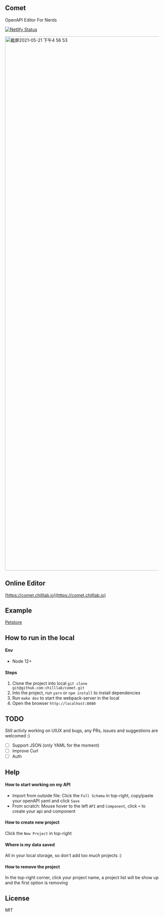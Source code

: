 ## Comet

OpenAPI Editor For Nerds

[![Netlify Status](https://api.netlify.com/api/v1/badges/b5072d5e-eeab-4391-93cd-4590bed35570/deploy-status)](https://app.netlify.com/sites/nostalgic-swanson-7dc1f9/deploys)

<img width="1741" alt="截屏2021-05-21 下午4 56 53" src="https://user-images.githubusercontent.com/5305874/119372559-0825db80-bcea-11eb-9237-4b23bf01349e.png">

## Online Editor
[https://comet.chilllab.io](https://comet.chilllab.io)

## Example
[Petstore](https://comet.chilllab.io?example=petstore)


## How to run in the local
#### Env
* Node 12+

#### Steps
1. Clone the project into local `git clone git@github.com:chilllab/comet.git`
2. Into the project, run `yarn` or `npm install` to install dependencies
3. Run `make dev` to start the webpack-server in the local
4. Open the browser `http://localhost:8080`

## TODO
Still activly working on UIUX and bugs, any PRs, issues and suggestions are welcomed :)

- [ ] Support JSON (only YAML for the moment)
- [ ] Improve Curl
- [ ] Auth

## Help
#### How to start working on my API
* Import from outside file: Click the `Full Schema` in top-right, copy/paste your openAPI yaml and click `Save`
* From scratch: Mouse hover to the left `API` and `Component`, click `+` to create your api and component

#### How to create new project
Click the `New Project` in top-right

#### Where is my data saved
All in your local storage, so don't add too much projects :)

#### How to remove the project
In the top-right corner, click your project name, a project list will be show up and the first option is removing

## License
MIT

